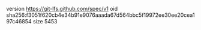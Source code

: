 version https://git-lfs.github.com/spec/v1
oid sha256:f3051f620cb4e34b91e9076aaada67d564bbc5f19972ee30ee20cea197c46854
size 5453
